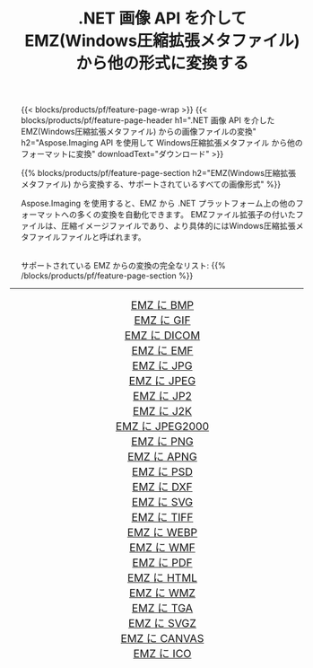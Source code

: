 ﻿---
title: .NET 画像 API を介して EMZ(Windows圧縮拡張メタファイル) から他の形式に変換する 
weight: 3920
url: /ja/net/conversion/from/emz 
lang: ja
langdirlevel: 2
locales: zh-hans,ja,it,ru,de,es,fr,nl,id,lt,pl,pt,vi,tr,ko,zh-hant,ar,hi,th,sv,cs,uk,he
description: Aspose.Imaging を使用すると、EMZ(Windows圧縮拡張メタファイル) から別のフォーマットに簡単に変換できます
---

{{< blocks/products/pf/feature-page-wrap >}}
{{< blocks/products/pf/feature-page-header h1=".NET 画像 API を介した EMZ(Windows圧縮拡張メタファイル) からの画像ファイルの変換" h2="Aspose.Imaging API を使用して Windows圧縮拡張メタファイル から他のフォーマットに変換" downloadText="ダウンロード" >}}


{{% blocks/products/pf/feature-page-section  h2="EMZ(Windows圧縮拡張メタファイル) から変換する、サポートされているすべての画像形式" %}}
<p align=justify>Aspose.Imaging を使用すると、EMZ から .NET プラットフォーム上の他のフォーマットへの多くの変換を自動化できます。 EMZファイル拡張子の付いたファイルは、圧縮イメージファイルであり、より具体的にはWindows圧縮拡張メタファイルファイルと呼ばれます。</p>
<br/>
サポートされている EMZ からの変換の完全なリスト:
{{% /blocks/products/pf/feature-page-section %}}
<div class="container-fluid productfamilypage bg-gray">
    <div class="convertypes bg-gray agp-content section">
        <div class="container">
		<hr style="margin-left:-20px;"/>
		<div class="row other-converters" style="gap: 10px;font-size: 19px;text-align:center;">
		    <div class='col-md-2 other-converter remove-lp remove-rp'><a href="/imaging/ja/net/conversion/emz-to-bmp" style="padding:15px;">EMZ に BMP</a></div><div class='col-md-2 other-converter remove-lp remove-rp'><a href="/imaging/ja/net/conversion/emz-to-gif" style="padding:15px;">EMZ に GIF</a></div><div class='col-md-2 other-converter remove-lp remove-rp'><a href="/imaging/ja/net/conversion/emz-to-dicom" style="padding:15px;">EMZ に DICOM</a></div><div class='col-md-2 other-converter remove-lp remove-rp'><a href="/imaging/ja/net/conversion/emz-to-emf" style="padding:15px;">EMZ に EMF</a></div><div class='col-md-2 other-converter remove-lp remove-rp'><a href="/imaging/ja/net/conversion/emz-to-jpg" style="padding:15px;">EMZ に JPG</a></div><div class='col-md-2 other-converter remove-lp remove-rp'><a href="/imaging/ja/net/conversion/emz-to-jpeg" style="padding:15px;">EMZ に JPEG</a></div><div class='col-md-2 other-converter remove-lp remove-rp'><a href="/imaging/ja/net/conversion/emz-to-jp2" style="padding:15px;">EMZ に JP2</a></div><div class='col-md-2 other-converter remove-lp remove-rp'><a href="/imaging/ja/net/conversion/emz-to-j2k" style="padding:15px;">EMZ に J2K</a></div><div class='col-md-2 other-converter remove-lp remove-rp'><a href="/imaging/ja/net/conversion/emz-to-jpeg2000" style="padding:15px;">EMZ に JPEG2000</a></div><div class='col-md-2 other-converter remove-lp remove-rp'><a href="/imaging/ja/net/conversion/emz-to-png" style="padding:15px;">EMZ に PNG</a></div><div class='col-md-2 other-converter remove-lp remove-rp'><a href="/imaging/ja/net/conversion/emz-to-apng" style="padding:15px;">EMZ に APNG</a></div><div class='col-md-2 other-converter remove-lp remove-rp'><a href="/imaging/ja/net/conversion/emz-to-psd" style="padding:15px;">EMZ に PSD</a></div><div class='col-md-2 other-converter remove-lp remove-rp'><a href="/imaging/ja/net/conversion/emz-to-dxf" style="padding:15px;">EMZ に DXF</a></div><div class='col-md-2 other-converter remove-lp remove-rp'><a href="/imaging/ja/net/conversion/emz-to-svg" style="padding:15px;">EMZ に SVG</a></div><div class='col-md-2 other-converter remove-lp remove-rp'><a href="/imaging/ja/net/conversion/emz-to-tiff" style="padding:15px;">EMZ に TIFF</a></div><div class='col-md-2 other-converter remove-lp remove-rp'><a href="/imaging/ja/net/conversion/emz-to-webp" style="padding:15px;">EMZ に WEBP</a></div><div class='col-md-2 other-converter remove-lp remove-rp'><a href="/imaging/ja/net/conversion/emz-to-wmf" style="padding:15px;">EMZ に WMF</a></div><div class='col-md-2 other-converter remove-lp remove-rp'><a href="/imaging/ja/net/conversion/emz-to-pdf" style="padding:15px;">EMZ に PDF</a></div><div class='col-md-2 other-converter remove-lp remove-rp'><a href="/imaging/ja/net/conversion/emz-to-html" style="padding:15px;">EMZ に HTML</a></div><div class='col-md-2 other-converter remove-lp remove-rp'><a href="/imaging/ja/net/conversion/emz-to-wmz" style="padding:15px;">EMZ に WMZ</a></div><div class='col-md-2 other-converter remove-lp remove-rp'><a href="/imaging/ja/net/conversion/emz-to-tga" style="padding:15px;">EMZ に TGA</a></div><div class='col-md-2 other-converter remove-lp remove-rp'><a href="/imaging/ja/net/conversion/emz-to-svgz" style="padding:15px;">EMZ に SVGZ</a></div><div class='col-md-2 other-converter remove-lp remove-rp'><a href="/imaging/ja/net/conversion/emz-to-canvas" style="padding:15px;">EMZ に CANVAS</a></div><div class='col-md-2 other-converter remove-lp remove-rp'><a href="/imaging/ja/net/conversion/emz-to-ico" style="padding:15px;">EMZ に ICO</a></div>
                </div>
        </div>
    </div>
</div>
<br/>

